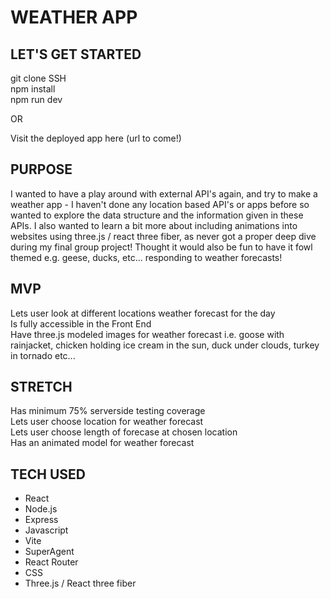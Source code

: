 # WEATHER APP

## LET'S GET STARTED
git clone SSH  
npm install  
npm run dev  

OR  

Visit the deployed app here (url to come!)

## PURPOSE
I wanted to have a play around with external API's again, and try to make a weather app - I haven't done any location based API's or apps before so wanted to explore the data structure and the information given in these APIs. I also wanted to learn a bit more about including animations into websites using three.js / react three fiber, as never got a proper deep dive during my final group project! Thought it would also be fun to have it fowl themed e.g. geese, ducks, etc... responding to weather forecasts!

## MVP
Lets user look at different locations weather forecast for the day  
Is fully accessible in the Front End  
Have three.js modeled images for weather forecast i.e. goose with rainjacket, chicken holding ice cream in the sun, duck under clouds, turkey in tornado etc...

## STRETCH
Has minimum 75% serverside testing coverage  
Lets user choose location for weather forecast  
Lets user choose length of forecase at chosen location  
Has an animated model for weather forecast  

## TECH USED
- React
- Node.js
- Express
- Javascript
- Vite
- SuperAgent
- React Router
- CSS
- Three.js / React three fiber
